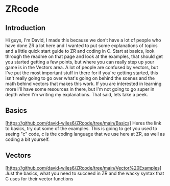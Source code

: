 # ZRcode

## Introduction

Hi guys, I'm David, I made this because we don't have a lot of people who have done ZR a lot here and I wanted to put some explanations of topics and a little quick start guide to ZR and coding in C. Start at basics, look through the readme on that page and look at the examples, that should get you started getting a few points, but where you can really step up your game is in the Vectors area. A lot of people are confused by vectors, but I've put the most important stuff in there for if you're getting started, this isn't really going to go over what's going on behind the scenes and the math behind vectors that makes this work. If you are interested in learning more I'll have some resources in there, but I'm not going to go super in depth when I'm writing my explanations. That said, lets take a peek.

## Basics

[https://github.com/david-wiles6/ZRcode/tree/main/Basics] Heres the link to basics, try out some of the examples. This is going to get you used to seeing "c" code, c is the coding language that we use here at ZR, as well as coding a bit yourself.

## Vectors

[https://github.com/david-wiles6/ZRcode/tree/main/Vector%20Examples] Just the basics, what you need to succeed in ZR and the wacky syntax that C uses for their vector functions

